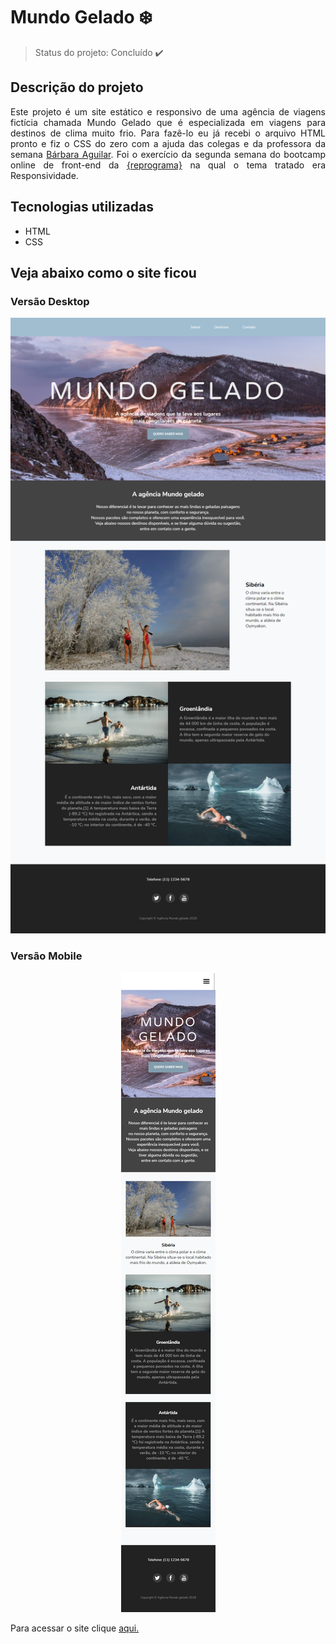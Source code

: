 # Mundo Gelado :snowflake:

> Status do projeto: Concluído :heavy_check_mark:

## Descrição do projeto

<p align="justify">Este projeto é um site estático e responsivo de uma agência de viagens fictícia chamada Mundo Gelado que é especializada em viagens para
destinos de clima muito frio. Para fazê-lo eu já recebi o arquivo HTML pronto e fiz o CSS do zero com a ajuda das colegas e da professora da semana 
<a href="https://github.com/barbara-aguilar">Bárbara Aguilar</a>.
Foi o exercício da segunda semana do bootcamp online de front-end da <a href="https://reprograma.com.br/">{reprograma}</a> na qual o tema
tratado era Responsividade.

## Tecnologias utilizadas
- HTML
- CSS

## Veja abaixo como o site ficou 
  ### Versão Desktop

<img src="img/Mundo Gelado pronto.png">
  
  ### Versão Mobile

<p align="center">
  <img src="img/Mundo Gelado pronto mobile.png">
</p>

Para acessar o site clique <a target="_blank" href="https://raqcalazans.github.io/MundoGelado/">aqui.</a>
